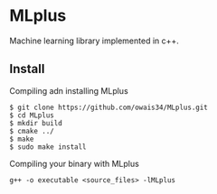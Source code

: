 # MLplus
Machine learning library implemented in c++.

## Install
Compiling adn installing MLplus
```
$ git clone https://github.com/owais34/MLplus.git
$ cd MLplus
$ mkdir build
$ cmake ../
$ make
$ sudo make install
```
Compiling your binary with MLplus
```
g++ -o executable <source_files> -lMLplus
```